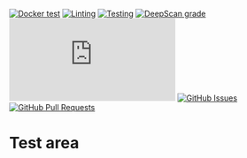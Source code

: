 [![Docker test](https://img.shields.io/github/actions/workflow/status/biaw/test-area/docker-compose-test.yml?branch=main)](https://github.com/biaw/test-area/actions/workflows/docker-compose-test.yml)
[![Linting](https://img.shields.io/github/actions/workflow/status/biaw/test-area/linting.yml?branch=main&label=quality)](https://github.com/biaw/test-area/actions/workflows/linting.yml)
[![Testing](https://img.shields.io/github/actions/workflow/status/biaw/test-area/testing.yml?branch=main&label=test)](https://github.com/biaw/test-area/actions/workflows/testing.yml)
[![DeepScan grade](https://deepscan.io/api/teams/16173/projects/19537/branches/707763/badge/grade.svg)](https://deepscan.io/dashboard#view=project&tid=16173&pid=19537&bid=707763)
[![discord.js version](https://img.shields.io/github/package-json/dependency-version/biaw/test-area/discord.js)](https://www.npmjs.com/package/discord.js)
[![GitHub Issues](https://img.shields.io/github/issues-raw/biaw/test-area.svg)](https://github.com/biaw/test-area/issues)
[![GitHub Pull Requests](https://img.shields.io/github/issues-pr-raw/biaw/test-area.svg)](https://github.com/biaw/test-area/pulls)

# Test area

<!-- todo -->
